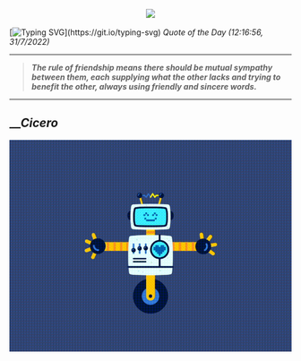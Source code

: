 <p align='center'><img src='https://komarev.com/ghpvc/?username=hungpurdie&label=Total+Vistors&color=brightgreen&style=plastic'></p> 

[![Typing SVG](https://readme-typing-svg.herokuapp.com?font=Press+Start+2P&color=C2F784&size=35&width=900&height=100&lines=Hello+World%2C+I'm+Hung+!)](https://git.io/typing-svg) 
 _Quote of the Day (12:16:56, 31/7/2022)_
___
>**_The rule of friendship means there should be mutual sympathy between them, each supplying what the other lacks and trying to benefit the other, always using friendly and sincere words._**
___

## __**_Cicero_**

![RobotDance](src/assets/images/robot-dancing-dribble.gif?style=center)
